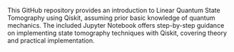 This GitHub repository provides an introduction to Linear Quantum State Tomography using Qiskit, assuming prior basic knowledge of quantum mechanics. The included Jupyter Notebook offers step-by-step guidance on implementing state tomography techniques with Qiskit, covering theory and practical implementation.
